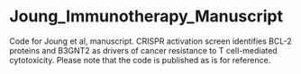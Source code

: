 # Joung_Immunotherapy_Manuscript
Code for Joung et al, manuscript. CRISPR activation screen identifies BCL-2 proteins and B3GNT2 as drivers of cancer resistance to T cell-mediated cytotoxicity. Please note that the code is published as is for reference.
